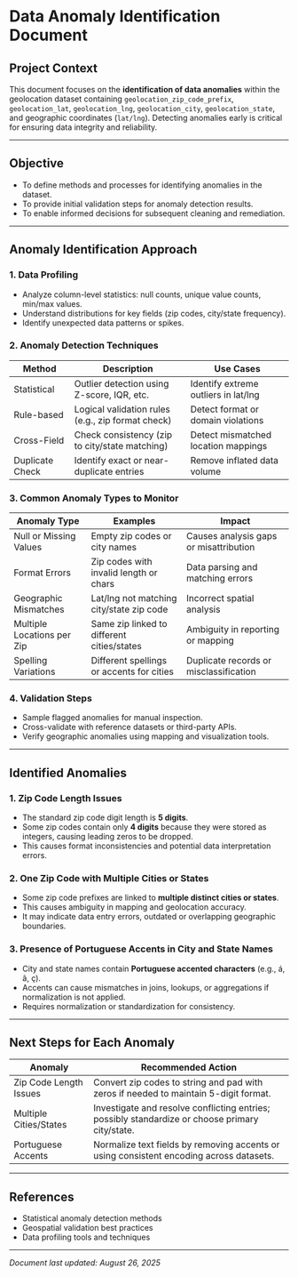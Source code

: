 # Data Anomaly Identification Document

## Project Context

This document focuses on the **identification of data anomalies** within the geolocation dataset containing `geolocation_zip_code_prefix`, `geolocation_lat`, `geolocation_lng`, `geolocation_city`, `geolocation_state`, and geographic coordinates (`lat/lng`). Detecting anomalies early is critical for ensuring data integrity and reliability.

---

## Objective

- To define methods and processes for identifying anomalies in the dataset.
- To provide initial validation steps for anomaly detection results.
- To enable informed decisions for subsequent cleaning and remediation.

---

## Anomaly Identification Approach

### 1. Data Profiling

- Analyze column-level statistics: null counts, unique value counts, min/max values.
- Understand distributions for key fields (zip codes, city/state frequency).
- Identify unexpected data patterns or spikes.

### 2. Anomaly Detection Techniques

| Method          | Description                                        | Use Cases                               |
|-----------------|--------------------------------------------------|----------------------------------------|
| Statistical     | Outlier detection using Z-score, IQR, etc.       | Identify extreme outliers in lat/lng   |
| Rule-based      | Logical validation rules (e.g., zip format check)| Detect format or domain violations     |
| Cross-Field     | Check consistency (zip to city/state matching)   | Detect mismatched location mappings    |
| Duplicate Check | Identify exact or near-duplicate entries          | Remove inflated data volume             |

### 3. Common Anomaly Types to Monitor

| Anomaly Type             | Examples                                 | Impact                                  |
|--------------------------|------------------------------------------|-----------------------------------------|
| Null or Missing Values    | Empty zip codes or city names             | Causes analysis gaps or misattribution |
| Format Errors            | Zip codes with invalid length or chars    | Data parsing and matching errors        |
| Geographic Mismatches    | Lat/lng not matching city/state zip code  | Incorrect spatial analysis              |
| Multiple Locations per Zip| Same zip linked to different cities/states| Ambiguity in reporting or mapping       |
| Spelling Variations      | Different spellings or accents for cities | Duplicate records or misclassification  |

### 4. Validation Steps

- Sample flagged anomalies for manual inspection.
- Cross-validate with reference datasets or third-party APIs.
- Verify geographic anomalies using mapping and visualization tools.

---

## Identified Anomalies

### 1. Zip Code Length Issues
- The standard zip code digit length is **5 digits**.
- Some zip codes contain only **4 digits** because they were stored as integers, causing leading zeros to be dropped.
- This causes format inconsistencies and potential data interpretation errors.

### 2. One Zip Code with Multiple Cities or States
- Some zip code prefixes are linked to **multiple distinct cities or states**.
- This causes ambiguity in mapping and geolocation accuracy.
- It may indicate data entry errors, outdated or overlapping geographic boundaries.

### 3. Presence of Portuguese Accents in City and State Names
- City and state names contain **Portuguese accented characters** (e.g., á, ã, ç).
- Accents can cause mismatches in joins, lookups, or aggregations if normalization is not applied.
- Requires normalization or standardization for consistency.

---

## Next Steps for Each Anomaly

| Anomaly                  | Recommended Action                                |
|--------------------------|-------------------------------------------------|
| Zip Code Length Issues    | Convert zip codes to string and pad with zeros if needed to maintain 5-digit format. |
| Multiple Cities/States   | Investigate and resolve conflicting entries; possibly standardize or choose primary city/state. |
| Portuguese Accents       | Normalize text fields by removing accents or using consistent encoding across datasets. |

---

## References

- Statistical anomaly detection methods  
- Geospatial validation best practices  
- Data profiling tools and techniques  

---

*Document last updated: August 26, 2025*
